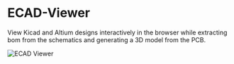 # ECAD-Viewer

View Kicad and Altium designs interactively in the browser while extracting bom from the schematics and generating a 3D model from the PCB.

![ECAD Viewer](docs/ecad-viewer-preview.gif)
